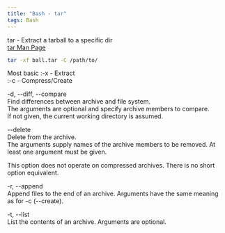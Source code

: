 ```yaml
---
title: "Bash - tar"
tags: Bash 
---
```



tar - Extract a tarball to a specific dir  
[tar Man Page](https://man7.org/linux/man-pages/man1/tar.1.html)


```bash
tar -xf ball.tar -C /path/to/
```


Most basic
 :-x - Extract    
 :-c - Compress/Create

-d, --diff, --compare  
Find differences between archive and file system.    
The arguments are optional and specify archive members to compare.   
If not given, the current working directory is assumed.  

--delete  
Delete from the archive.    
The arguments supply names of the archive members to be removed.  At least one argument must be given.

This option does not operate on compressed archives. There is no short option equivalent.

-r, --append  
Append files to the end of an archive.   Arguments have the same meaning as for -c (--create).

-t, --list   
List the contents of an archive.  Arguments are optional.
